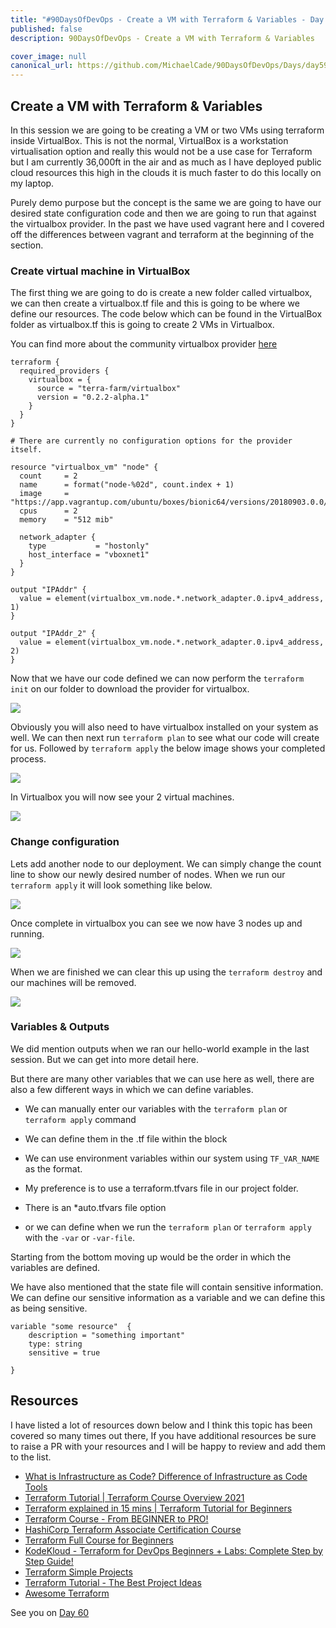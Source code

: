 ```yaml
---
title: "#90DaysOfDevOps - Create a VM with Terraform & Variables - Day 59"
published: false
description: 90DaysOfDevOps - Create a VM with Terraform & Variables

cover_image: null
canonical_url: https://github.com/MichaelCade/90DaysOfDevOps/Days/day59.md 
---
```

## Create a VM with Terraform & Variables

In this session we are going to be creating a VM or two VMs using terraform inside VirtualBox. This is not the normal, VirtualBox is a workstation virtualisation option and really this would not be a use case for Terraform but I am currently 36,000ft in the air and as much as I have deployed public cloud resources this high in the clouds it is much faster to do this locally on my laptop. 

Purely demo purpose but the concept is the same we are going to have our desired state configuration code and then we are going to run that against the virtualbox provider. In the past we have used vagrant here and I covered off the differences between vagrant and terraform at the beginning of the section. 

### Create virtual machine in VirtualBox 

The first thing we are going to do is create a new folder called virtualbox, we can then create a virtualbox.tf file and this is going to be where we define our resources. The code below which can be found in the VirtualBox folder as virtualbox.tf this is going to create 2 VMs in Virtualbox. 

You can find more about the community virtualbox provider [here](https://registry.terraform.io/providers/terra-farm/virtualbox/latest/docs/resources/vm)

```
terraform {
  required_providers {
    virtualbox = {
      source = "terra-farm/virtualbox"
      version = "0.2.2-alpha.1"
    }
  }
}

# There are currently no configuration options for the provider itself.

resource "virtualbox_vm" "node" {
  count     = 2
  name      = format("node-%02d", count.index + 1)
  image     = "https://app.vagrantup.com/ubuntu/boxes/bionic64/versions/20180903.0.0/providers/virtualbox.box"
  cpus      = 2
  memory    = "512 mib"

  network_adapter {
    type           = "hostonly"
    host_interface = "vboxnet1"
  }
}

output "IPAddr" {
  value = element(virtualbox_vm.node.*.network_adapter.0.ipv4_address, 1)
}

output "IPAddr_2" {
  value = element(virtualbox_vm.node.*.network_adapter.0.ipv4_address, 2)
}

```

Now that we have our code defined we can now perform the `terraform init` on our folder to download the provider for virtualbox. 

![](Images/Day59_IAC1.png)


Obviously you will also need to have virtualbox installed on your system as well. We can then next run `terraform plan` to see what our code will create for us. Followed by `terraform apply` the below image shows your completed process.

![](Images/Day59_IAC2.png)

In Virtualbox you will now see your 2 virtual machines. 

![](Images/Day59_IAC3.png)

### Change configuration 

Lets add another node to our deployment. We can simply change the count line to show our newly desired number of nodes. When we run our `terraform apply` it will look something like below. 

![](Images/Day59_IAC4.png)

Once complete in virtualbox you can see we now have 3 nodes up and running. 

![](Images/Day59_IAC5.png)

When we are finished we can clear this up using the `terraform destroy` and our machines will be removed. 

![](Images/Day59_IAC6.png)

### Variables & Outputs 

We did mention outputs when we ran our hello-world example in the last session. But we can get into more detail here. 

But there are many other variables that we can use here as well, there are also a few different ways in which we can define variables. 

- We can manually enter our variables with the `terraform plan` or `terraform apply` command

- We can define them in the .tf file within the block 

- We can use environment variables within our system using `TF_VAR_NAME` as the format. 

- My preference is to use a terraform.tfvars file in our project folder. 

- There is an *auto.tfvars file option 

- or we can define when we run the `terraform plan` or `terraform apply` with the `-var` or `-var-file`. 

Starting from the bottom moving up would be the order in which the variables are defined. 

We have also mentioned that the state file will contain sensitive information. We can define our sensitive information as a variable and we can define this as being sensitive. 

```
variable "some resource"  {
    description = "something important"
    type: string
    sensitive = true

}
```

## Resources 
I have listed a lot of resources down below and I think this topic has been covered so many times out there, If you have additional resources be sure to raise a PR with your resources and I will be happy to review and add them to the list. 

- [What is Infrastructure as Code? Difference of Infrastructure as Code Tools ](https://www.youtube.com/watch?v=POPP2WTJ8es)
- [Terraform Tutorial | Terraform Course Overview 2021](https://www.youtube.com/watch?v=m3cKkYXl-8o)
- [Terraform explained in 15 mins | Terraform Tutorial for Beginners ](https://www.youtube.com/watch?v=l5k1ai_GBDE)
- [Terraform Course - From BEGINNER to PRO!](https://www.youtube.com/watch?v=7xngnjfIlK4&list=WL&index=141&t=16s)
- [HashiCorp Terraform Associate Certification Course](https://www.youtube.com/watch?v=V4waklkBC38&list=WL&index=55&t=111s)
- [Terraform Full Course for Beginners](https://www.youtube.com/watch?v=EJ3N-hhiWv0&list=WL&index=39&t=27s)
- [KodeKloud -  Terraform for DevOps Beginners + Labs: Complete Step by Step Guide!](https://www.youtube.com/watch?v=YcJ9IeukJL8&list=WL&index=16&t=11s)
- [Terraform Simple Projects](https://terraform.joshuajebaraj.com/)
- [Terraform Tutorial - The Best Project Ideas](https://www.youtube.com/watch?v=oA-pPa0vfks)
- [Awesome Terraform](https://github.com/shuaibiyy/awesome-terraform)

See you on [Day 60](day60.md)